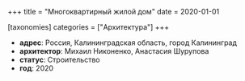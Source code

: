 +++
title = "Многоквартирный жилой дом"
date = 2020-01-01

[taxonomies]
categories = ["Архитектура"]
+++

- **адрес**: Россия, Калининградская область, город Калининград
- **архитектор**: Михаил Никоненко, Анастасия Шурупова
- **статус**: Строительство
- **год**: 2020
